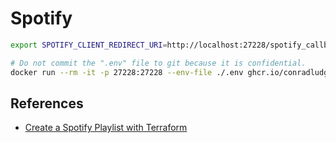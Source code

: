 # Spotify


```bash
export SPOTIFY_CLIENT_REDIRECT_URI=http://localhost:27228/spotify_callback

# Do not commit the ".env" file to git because it is confidential.
docker run --rm -it -p 27228:27228 --env-file ./.env ghcr.io/conradludgate/spotify-auth-proxy
```


## References

- [Create a Spotify Playlist with Terraform](https://learn.hashicorp.com/tutorials/terraform/spotify-playlist)
